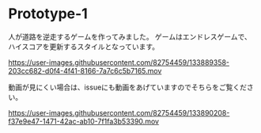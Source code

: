 # Prototype-1

人が道路を逆走するゲームを作ってみました。
ゲームはエンドレスゲームで、ハイスコアを更新するスタイルとなっています。

https://user-images.githubusercontent.com/82754459/133889358-203cc682-d0f4-4f41-8166-7a7c6c5b7165.mov

動画が見にくい場合は、issueにも動画をあげていますのでそちらをご覧ください。

https://user-images.githubusercontent.com/82754459/133890208-f37e9e47-1471-42ac-ab10-7f1fa3b53390.mov


